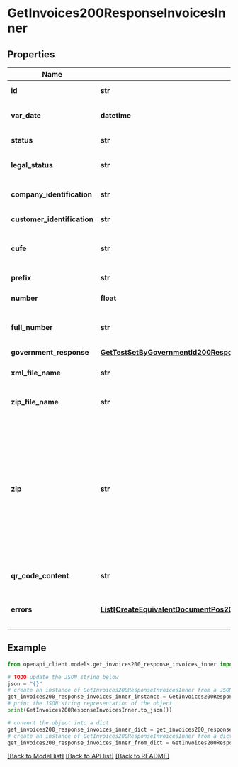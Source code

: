 # GetInvoices200ResponseInvoicesInner


## Properties

Name | Type | Description | Notes
------------ | ------------- | ------------- | -------------
**id** | **str** | Id de factura electrónica | [optional] 
**var_date** | **datetime** | Fecha de emisión de factura electrónica | [optional] 
**status** | **str** | Estado de la factura electrónica | [optional] 
**legal_status** | **str** | Estado legal de la factura electrónica ante la DIAN | [optional] 
**company_identification** | **str** | Identificación de la empresa empleadora | [optional] 
**customer_identification** | **str** | Identificación del empleado | [optional] 
**cufe** | **str** | Código único de factura electrónica asignado para el documento | [optional] 
**prefix** | **str** | Prefijo de factura electrónica | [optional] 
**number** | **float** | Número de factura electrónica | [optional] 
**full_number** | **str** | Número de factura electrónica (Incluye prefijo y número) | [optional] 
**government_response** | [**GetTestSetByGovernmentId200ResponseEmissionGovernmentResponse**](GetTestSetByGovernmentId200ResponseEmissionGovernmentResponse.md) |  | [optional] 
**xml_file_name** | **str** | Nombre del archivo XML que se envió a la DIAN | [optional] 
**zip_file_name** | **str** | Nombre del archivo Zip que se envió a la DIAN | [optional] 
**zip** | **str** | Link de descarga a el archivo Zip que contiene el PDF de la factura y el AttachedDocument (XML). Este campo solo se añade cuando la factura no esta rechazada. Este enlace solo dura por 60 minutos, para renovar el link solicite nuevamente el documento. | [optional] 
**qr_code_content** | **str** | Contenido para la construcción del Código QR | [optional] 
**errors** | [**List[CreateEquivalentDocumentPos200ResponseEquivalentDocumentErrorsInner]**](CreateEquivalentDocumentPos200ResponseEquivalentDocumentErrorsInner.md) | Array con mensajes de error generados en el sistema | [optional] 

## Example

```python
from openapi_client.models.get_invoices200_response_invoices_inner import GetInvoices200ResponseInvoicesInner

# TODO update the JSON string below
json = "{}"
# create an instance of GetInvoices200ResponseInvoicesInner from a JSON string
get_invoices200_response_invoices_inner_instance = GetInvoices200ResponseInvoicesInner.from_json(json)
# print the JSON string representation of the object
print(GetInvoices200ResponseInvoicesInner.to_json())

# convert the object into a dict
get_invoices200_response_invoices_inner_dict = get_invoices200_response_invoices_inner_instance.to_dict()
# create an instance of GetInvoices200ResponseInvoicesInner from a dict
get_invoices200_response_invoices_inner_from_dict = GetInvoices200ResponseInvoicesInner.from_dict(get_invoices200_response_invoices_inner_dict)
```
[[Back to Model list]](../README.md#documentation-for-models) [[Back to API list]](../README.md#documentation-for-api-endpoints) [[Back to README]](../README.md)



